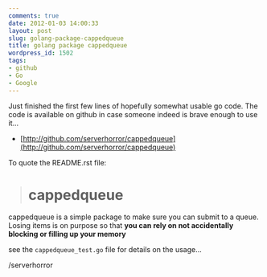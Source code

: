 ```yaml
---
comments: true
date: 2012-01-03 14:00:33
layout: post
slug: golang-package-cappedqueue
title: golang package cappedqueue
wordpress_id: 1502
tags:
- github
- Go
- Google
---
```


Just finished the first few lines of hopefully somewhat usable go code. The code is available on github in case someone indeed is brave enough to use it...





	
  * [http://github.com/serverhorror/cappedqueue](http://github.com/serverhorror/cappedqueue)


To quote the README.rst file:


> 

> 
> # cappedqueue
> 
> 
cappedqueue is a simple package to make sure you can submit to a queue. Losing items is on purpose so that **you can rely on not accidentally blocking or filling up your memory**

see the `cappedqueue_test.go` file for details on the usage...

/serverhorror
